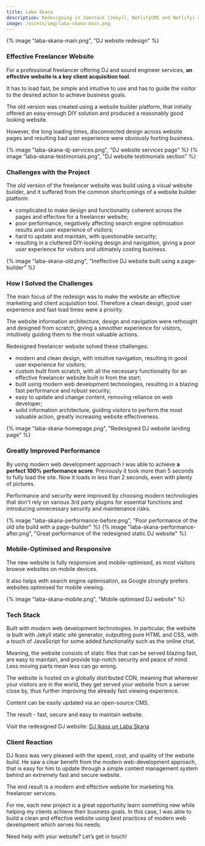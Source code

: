 ```yaml
---
title: Laba Skaņa
description: Redesigning in Jamstack (Jekyll, NetlifyCMS and Netlify) a freelance DJ and Sound Engineer website allowed to achieve much better performance and streamline design and layout for a better user experience.
image: /assets/img/laba-skana-main.png
---
```

{% image "laba-skana-main.png", "DJ website redesign" %}

### Effective Freelancer Website

For a professional freelancer offering DJ and sound engineer services, **an effective website is a key client acquisition tool**.

It has to load fast, be simple and intuitive to use and has to guide the visitor to the desired action to achieve business goals.

The old version was created using a website builder platform, that initially offered an easy enough DIY solution and produced a reasonably good looking website.

However, the long loading times, disconnected design across website pages and resulting bad user experience were obviously hurting business.

{% image "laba-skana-dj-services.png", "DJ website services page" %}
{% image "laba-skana-testimonials.png", "DJ website testimonials section" %}

### Challenges with the Project

The old version of the freelancer website was build using a visual website builder, and it suffered from the common shortcomings of a website builder platform:

* complicated to make design and functionality coherent across the pages and effective for a freelancer website;
* poor performance, negatively affecting search engine optimisation results and user experience of visitors;
* hard to update and maintain, with questionable security;
* resulting in a cluttered DIY-looking design and navigation, giving a poor user experience for visitors and ultimately costing business.

{% image "laba-skana-old.png", "Ineffective DJ website built using a page-builder" %}

### How I Solved the Challenges

The main focus of the redesign was to make the website an effective marketing and client acquisition tool. Therefore a clean design, good user experience and fast load times were a priority.

The website information architecture, design and navigation were rethought and designed from scratch, giving a smoother experience for visitors, intuitively guiding them to the most valuable actions.

Redesigned freelancer website solved these challenges:

* modern and clean design, with intuitive navigation, resulting in good user experience for visitors;
* custom built from scratch, with all the necessary functionality for an effective freelancer website built in from the start;
* built using modern web development technologies, resulting in a blazing fast performance and robust security;
* easy to update and change content, removing reliance on web developer;
* solid information architecture, guiding visitors to perform the most valuable action, greatly increasing website effectiveness.

{% image "laba-skana-homepage.png", "Redesigned DJ website landing page" %}

### Greatly Improved Performance

By using modern web development approach I was able to achieve **a perfect 100% performance score**. Previously it took more than 5 seconds to fully load the site. Now it loads in less than 2 seconds, even with plenty of pictures.

Performance and security were improved by choosing modern technologies that don't rely on various 3rd party plugins for essential functions and introducing unnecessary security and maintenance risks.

{% image "laba-skana-performance-before.png", "Poor performance of the old site build with a page-builder" %}
{% image "laba-skana-performance-after.png", "Great performance of the redesigned static DJ website" %}

### Mobile-Optimised and Responsive

The new website is fully responsive and mobile-optimised, as most visitors browse websites on mobile devices.

It also helps with search engine optimisation, as Google strongly prefers websites optimised for mobile viewing.

{% image "laba-skana-mobile.png", "Mobile optimised DJ website" %}

### Tech Stack

Built with modern web development technologies. In particular, the website is built with Jekyll static site generator, outputting pure HTML and CSS, with a touch of JavaScript for some added functionality such as the online chat.

Meaning, the website consists of static files that can be served blazing fast, are easy to maintain, and provide top-notch security and peace of mind. Less moving parts mean less can go wrong.

The website is hosted on a globally distributed CDN, meaning that wherever your visitors are in the world, they get served your website from a server close by, thus further improving the already fast viewing experience.

Content can be easily updated via an open-source CMS.

The result - fast, secure and easy to maintain website.

Visit the redesigned DJ website: [DJ Ikass un Laba Skaņa](https://labaskana.netlify.app/)

### Client Reaction

DJ Ikass was very pleased with the speed, cost, and quality of the website build. He saw a clear benefit from the modern web-development approach, that is easy for him to update through a simple content management system behind an extremely fast and secure website.

The end result is a modern and effective website for marketing his freelancer services.

For me, each new project is a great opportunity learn something new while helping my clients achieve their business goals. In this case, I was able to build a clean and effective website using best practices of modern web development which serves his needs.

Need help with your website? Let’s get in touch!